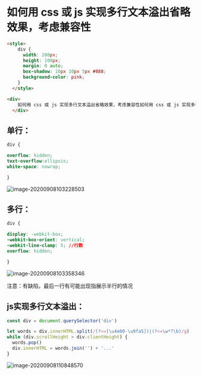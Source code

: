 # 如何用 css 或 js 实现多行文本溢出省略效果，考虑兼容性

```html
<style>
    div {
      width: 200px;
      height: 100px;
      margin: 0 auto;
      box-shadow: 10px 10px 5px #888;
      background-color: pink;
    }
  </style>

<div>
    如何用 css 或 js 实现多行文本溢出省略效果，考虑兼容性如何用 css 或 js 实现多行文本溢出省略效果，考虑兼容性如何用 css 或 js 实现多行文本溢出省略效果，考虑兼容性如何用 css 或 js 实现多行文本溢出省略效果，考虑兼容性如何用 css 或 js 实现多行文本溢出省略效果，考虑兼容性
  </div>
```

## 单行：

```css
div {

overflow: hidden;
text-overflow:ellipsis;
white-space: nowrap;

}
```

![image-20200908103228503](https://i.loli.net/2020/09/08/3lML76uNfsKzDH4.png)

## 多行：

```css
div {

display: -webkit-box;
-webkit-box-orient: vertical;
-webkit-line-clamp: 5; //行数
overflow: hidden;

}
```

![image-20200908103358346](https://i.loli.net/2020/09/08/sknItFPd9LlJ1aS.png)

注意：有缺陷，最后一行有可能出现指展示半行的情况

## js实现多行文本溢出：

```js
const div = document.querySelector('div')

let words = div.innerHTML.split(/(?<=[\u4e00-\u9fa5])|(?<=\w*?\b)/g)
while (div.scrollHeight > div.clientHeight) {
  words.pop()
  div.innerHTML = words.join('') + '...'
}
```

![image-20200908110848570](https://i.loli.net/2020/09/08/w1n6oxVKPOaNBX9.png)